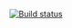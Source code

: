 [![Build status](https://ci.appveyor.com/api/projects/status/d7f967r6ok3h505p?svg=true)](https://ci.appveyor.com/project/sedoy113/ci-template-1)
